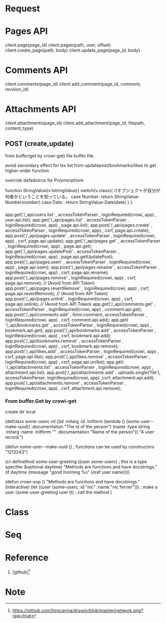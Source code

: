 <!---
/Spec/xxx
--->

# Request

# Pages API
client.page(page_id)
client.pages(path, user, offset)
client.create_page(path, body)
client.update_page(page_id, body)

# Comments API
client.comments(page_id)
client.add_comment(page_id, comment, revision_id)

# Attachments API
client.attachments(page_id)
client.add_attachment(page_id, filepath, content_type)

## POST (create,update)
 from buffer(get by crowi-get) file buffer file.

avoid secondary effect
for lsx list
from updatepost/bookmarks/likes to get
higher-order function

override defadvicce for Polymorphism

function StringValue(v:IstringValue){
    switch(v.class){ //オブジェクトが自分が何者かということを知っている。
    case Number: return StringValue-Number(number)
    case Date   : return StringValue-Date(date)
    }
}
###
  app.get('/_api/users.list'          , accessTokenParser , loginRequired(crowi, app) , user.api.list);
  app.get('/_api/pages.list'          , accessTokenParser , loginRequired(crowi, app) , page.api.list);
  app.post('/_api/pages.create'       , accessTokenParser , loginRequired(crowi, app) , csrf, page.api.create);
  app.post('/_api/pages.update'       , accessTokenParser , loginRequired(crowi, app) , csrf, page.api.update);
  app.get('/_api/pages.get'           , accessTokenParser , loginRequired(crowi, app) , page.api.get);
  app.get('/_api/pages.updatePost'    , accessTokenParser , loginRequired(crowi, app) , page.api.getUpdatePost);
  app.post('/_api/pages.seen'         , accessTokenParser , loginRequired(crowi, app) , page.api.seen);
  app.post('/_api/pages.rename'       , accessTokenParser , loginRequired(crowi, app) , csrf, page.api.rename);
  app.post('/_api/pages.remove'       , loginRequired(crowi, app) , csrf, page.api.remove); // (Avoid from API Token)
  app.post('/_api/pages.revertRemove' , loginRequired(crowi, app) , csrf, page.api.revertRemove); // (Avoid from API Token)
  app.post('/_api/pages.unlink'       , loginRequired(crowi, app) , csrf, page.api.unlink); // (Avoid from API Token)
  app.get('/_api/comments.get'        , accessTokenParser , loginRequired(crowi, app) , comment.api.get);
  app.post('/_api/comments.add'       , form.comment, accessTokenParser , loginRequired(crowi, app) , csrf, comment.api.add);
  app.get( '/_api/bookmarks.get'      , accessTokenParser , loginRequired(crowi, app) , bookmark.api.get);
  app.post('/_api/bookmarks.add'      , accessTokenParser , loginRequired(crowi, app) , csrf, bookmark.api.add);
  app.post('/_api/bookmarks.remove'   , accessTokenParser , loginRequired(crowi, app) , csrf, bookmark.api.remove);
  app.post('/_api/likes.add'          , accessTokenParser , loginRequired(crowi, app) , csrf, page.api.like);
  app.post('/_api/likes.remove'       , accessTokenParser , loginRequired(crowi, app) , csrf, page.api.unlike);
  app.get( '/_api/attachments.list'   , accessTokenParser , loginRequired(crowi, app) , attachment.api.list);
  app.post('/_api/attachments.add'    , uploads.single('file'), accessTokenParser, loginRequired(crowi, app) ,csrf, attachment.api.add);
  app.post('/_api/attachments.remove' , accessTokenParser , loginRequired(crowi, app) , csrf, attachment.api.remove);

### From buffer.Get by crowi-get

create dir local



(defclass some-userc nil
  ((id
	:initarg :id
	:initform (lambda () (some-user--make-uuid))
	:documentation "The id of the person")
   (name
	:type string
	:initarg :name
	:initform ""
	:documentation "Name of the person"))
  "A user record.")

(defun some-user--make-uuid () ; functions can be used by constructors
  "1213243")

(cl-defmethod some-user-greeting ((user some-userc) ; this is a type specifier
							   &optional daytime)
  "Methods are functions and have docstrings."
  (if daytime
	(message "good morning %s" (oref user name))))

(defun crowi-oop ()
  "Methods are functions and have docstrings."
  (interactive)
(let ((user (some-userc  :id "nic" :name "nic ferrier"))) ; make a user
  (some-user-greeting user t)) ; call the method
)


  
# Class



# Seq



# Reference


1.  [github][^1]
[^1]:https://github.com/hirocarma/drawio/blob/master/network.png?raw=true

# Note
